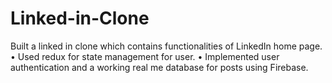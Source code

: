 # Linked-in-Clone
Built a linked in clone which contains functionalities of LinkedIn home page. • Used redux for state management for user. • Implemented user authentication and a working real me database for posts using Firebase.
